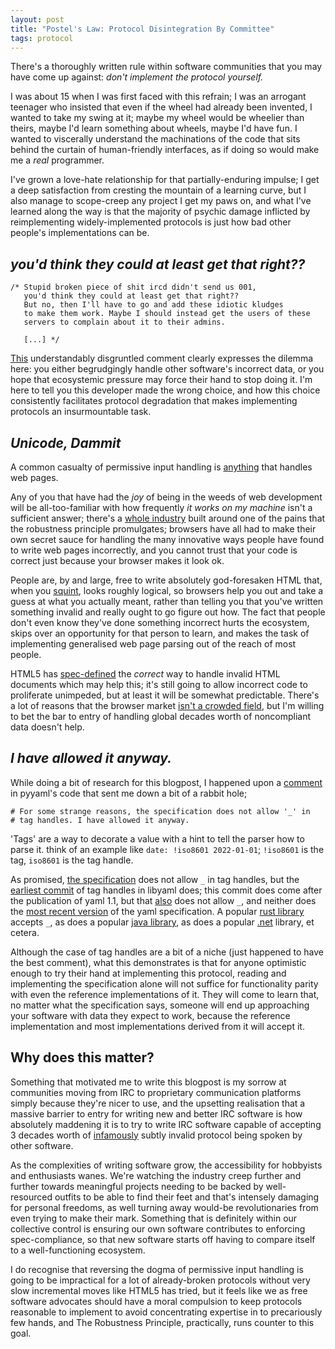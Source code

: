 ```yaml
---
layout: post
title: "Postel's Law: Protocol Disintegration By Committee"
tags: protocol
---
```


There's a thoroughly written rule within software communities that you may
have come up against: *don't implement the protocol yourself.*

I was about 15 when I was first faced with this refrain; I was an arrogant
teenager who insisted that even if the wheel had already been invented, I
wanted to take my swing at it; maybe my wheel would be wheelier than theirs,
maybe I'd learn something about wheels, maybe I'd have fun. I wanted to
viscerally understand the machinations of the code that sits behind the
curtain of human-friendly interfaces, as if doing so would make me a *real*
programmer.

I've grown a love-hate relationship for that partially-enduring impulse; I get
a deep satisfaction from cresting the mountain of a learning curve, but I also
manage to scope-creep any project I get my paws on, and what I've learned
along the way is that the majority of psychic damage inflicted by
reimplementing widely-implemented protocols is just how bad other people's
implementations can be.

## *you'd think they could at least get that right??*

```
/* Stupid broken piece of shit ircd didn't send us 001,
   you'd think they could at least get that right??
   But no, then I'll have to go and add these idiotic kludges
   to make them work. Maybe I should instead get the users of these
   servers to complain about it to their admins.
   
   [...] */
```

[This][00] understandably disgruntled comment clearly expresses the dilemma
here: you either begrudgingly handle other software's incorrect data, or you
hope that ecosystemic pressure may force their hand to stop doing it. I'm here
to tell you this developer made the wrong choice, and how this choice
consistently facilitates protocol degradation that makes implementing
protocols an insurmountable task.

## *Unicode, Dammit*

A common casualty of permissive input handling is [anything][01] that handles
web pages. 

Any of you that have had the *joy* of being in the weeds of web development
will be all-too-familiar with how frequently *it works on my machine* isn't a
sufficient answer; there's a [whole industry][02] built around one of the
pains that the robustness principle promulgates; browsers have all had to make
their own secret sauce for handling the many innovative ways people have found
to write web pages incorrectly, and you cannot trust that your code is correct
just because your browser makes it look ok.

People are, by and large, free to write absolutely god-foresaken HTML that,
when you [squint][03], looks roughly logical, so browsers help you out and
take a guess at what you actually meant, rather than telling you that you've
written something invalid and really ought to go figure out how. The fact that
people don't even know they've done something incorrect hurts the ecosystem,
skips over an opportunity for that person to learn, and makes the task of
implementing generalised web page parsing out of the reach of most people.

HTML5 has [spec-defined][04] the *correct* way to handle invalid HTML
documents which may help this; it's still going to allow incorrect code to
proliferate unimpeded, but at least it will be somewhat predictable. There's a
lot of reasons that the browser market [isn't a crowded field][05], but I'm
willing to bet the bar to entry of handling global decades worth of
noncompliant data doesn't help.

## *I have allowed it anyway.*

While doing a bit of research for this blogpost, I happened upon a
[comment][06] in pyyaml's code that sent me down a bit of a rabbit hole;

```
# For some strange reasons, the specification does not allow '_' in
# tag handles. I have allowed it anyway.
```

'Tags' are a way to decorate a value with a hint to tell the parser how to
parse it. think of an example like `date: !iso8601 2022-01-01`; `!iso8601` is
the tag, `iso8601` is the tag handle.

As promised, [the specification][07] does not allow `_` in tag handles, but
the [earliest commit][08] of tag handles in libyaml does; this commit does come
after the publication of yaml 1.1, but that [also][09] does not allow `_`, and
neither does the [most recent version][10] of the yaml specification. A
popular [rust library][11] accepts `_`, as does a popular [java library][12],
as does a popular [.net][13] library, et cetera.

Although the case of tag handles are a bit of a niche (just happened to have
the best comment), what this demonstrates is that for anyone optimistic enough
to try their hand at implementing this protocol, reading and implementing the
specification alone will not suffice for functionality parity with even the
reference implementations of it. They will come to learn that, no matter what
the specification says, someone will end up approaching your software with
data they expect to work, because the reference implementation and most
implementations derived from it will accept it.

## Why does this matter?

Something that motivated me to write this blogpost is my sorrow at communities
moving from IRC to proprietary communication platforms simply because they're
nicer to use, and the upsetting realisation that a massive barrier to entry
for writing new and better IRC software is how absolutely maddening it is to
try to write IRC software capable of accepting 3 decades worth of
[infamously][15] subtly invalid protocol being spoken by other software.

As the complexities of writing software grow, the accessibility for hobbyists
and enthusiasts wanes. We're watching the industry creep further and further
towards meaningful projects needing to be backed by well-resourced outfits to
be able to find their feet and that's intensely damaging for personal
freedoms, as well turning away would-be revolutionaries from even trying to
make their mark. Something that is definitely within our collective control is
ensuring our own software contributes to enforcing spec-compliance, so that
new software starts off having to compare itself to a well-functioning
ecosystem.

I do recognise that reversing the dogma of permissive input handling is going
to be impractical for a lot of already-broken protocols without very slow
incremental moves like HTML5 has tried, but it feels like we as free software
advocates should have a moral compulsion to keep protocols reasonable to
implement to avoid concentrating expertise in to precariously few hands, and
The Robustness Principle, practically, runs counter to this goal.

[00]: https://github.com/irssi/irssi/blob/de46fee864818c8174aa63342378f18fb686ea72/src/irc/core/irc-servers.c#L1051-L1058
[01]: https://bazaar.launchpad.net/~leonardr/beautifulsoup/bs4/view/642/bs4/dammit.py
[02]: https://www.browserstack.com/
[03]: https://bazaar.launchpad.net/~leonardr/beautifulsoup/bs4/view/642/bs4/builder/_htmlparser.py#L83
[04]: https://html.spec.whatwg.org/multipage/parsing.html#parse-errors
[05]: https://en.wikipedia.org/wiki/Comparison_of_browser_engines
[06]: https://github.com/yaml/pyyaml/blob/0abad85a17ba75c0fb431feea7a6a06125341a99/lib/yaml/scanner.py#L1350-L1351
[07]: https://yaml.org/spec/1.0/#ns-tag-char
[08]: https://github.com/yaml/libyaml/blob/e71095e3bf9b5f2222cde446327506542f86c847/src/scanner.c#L2951
[09]: https://yaml.org/spec/1.1/#ns-word-char
[10]: https://yaml.org/spec/1.2.2/#rule-ns-word-char
[11]: https://github.com/chyh1990/yaml-rust/blob/da52a68615f2ecdd6b7e4567019f280c433c1521/src/scanner.rs#L793
[12]: https://bitbucket.org/snakeyaml/snakeyaml/src/607672097f3aeec3357488881440c730900b06b6/src/main/java/org/yaml/snakeyaml/scanner/ScannerImpl.java#lines-2228
[13]: https://github.com/aaubry/YamlDotNet/blob/fd6731d4ab6bb4f3bec79a47b9ecb60f0d8e415f/YamlDotNet/Core/Scanner.cs#L2550
[14]: https://github.com/nodeca/js-yaml/blob/49baadd52af887d2991e2c39a6639baa56d6c71b/lib/loader.js#L28
[15]: https://modern.ircdocs.horse/
